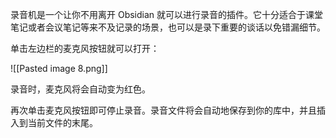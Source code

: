 录音机是一个让你不用离开 Obsidian 就可以进行录音的插件。它十分适合于课堂笔记或者会议笔记等来不及记录的场景，也可以是录下重要的谈话以免错漏细节。

单击左边栏的麦克风按钮就可以打开：

![[Pasted image 8.png]]

录音时，麦克风将会自动变为红色。

再次单击麦克风按钮即可停止录音。录音文件将会自动地保存到你的库中，并且插入到当前文件的末尾。

